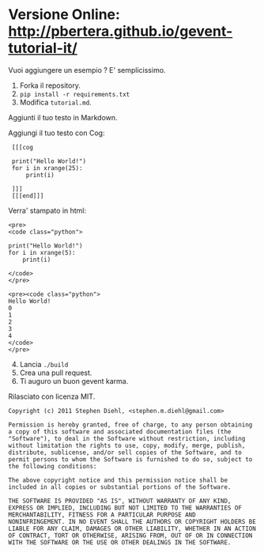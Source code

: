 Versione Online: http://pbertera.github.io/gevent-tutorial-it/
=========================================================

Vuoi aggiungere un esempio ? E' semplicissimo.

1. Forka il repository.
2. ``pip install -r requirements.txt``
3. Modifica ``tutorial.md``.

Aggiunti il tuo testo in Markdown.

Aggiungi il tuo testo con Cog:

     [[[cog

     print("Hello World!")
     for i in xrange(25):
         print(i)

     ]]]
     [[[end]]]


Verra' stampato in html:

    <pre>
    <code class="python">

    print("Hello World!")
    for i in xrange(5):
        print(i)

    </code>
    </pre>

    <pre><code class="python">
    Hello World!
    0
    1
    2
    3
    4
    </code>
    </pre>

4. Lancia ``./build``
5. Crea una pull request.
6. Ti auguro un buon gevent karma.

Rilasciato con licenza MIT.

    Copyright (c) 2011 Stephen Diehl, <stephen.m.diehl@gmail.com>

    Permission is hereby granted, free of charge, to any person obtaining
    a copy of this software and associated documentation files (the
    "Software"), to deal in the Software without restriction, including
    without limitation the rights to use, copy, modify, merge, publish,
    distribute, sublicense, and/or sell copies of the Software, and to
    permit persons to whom the Software is furnished to do so, subject to
    the following conditions:

    The above copyright notice and this permission notice shall be
    included in all copies or substantial portions of the Software.

    THE SOFTWARE IS PROVIDED "AS IS", WITHOUT WARRANTY OF ANY KIND,
    EXPRESS OR IMPLIED, INCLUDING BUT NOT LIMITED TO THE WARRANTIES OF
    MERCHANTABILITY, FITNESS FOR A PARTICULAR PURPOSE AND
    NONINFRINGEMENT. IN NO EVENT SHALL THE AUTHORS OR COPYRIGHT HOLDERS BE
    LIABLE FOR ANY CLAIM, DAMAGES OR OTHER LIABILITY, WHETHER IN AN ACTION
    OF CONTRACT, TORT OR OTHERWISE, ARISING FROM, OUT OF OR IN CONNECTION
    WITH THE SOFTWARE OR THE USE OR OTHER DEALINGS IN THE SOFTWARE.
